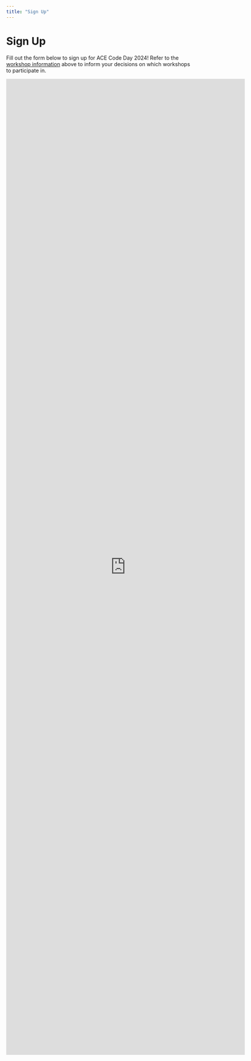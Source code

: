 ```yaml
---
title: "Sign Up"
---
```


<h1 class="text-outline-shadow before:content-['Sign_Up']">Sign Up</h1>

Fill out the form below to sign up for ACE Code Day 2024! Refer to the [workshop information](#workshops) above to inform your decisions on which workshops to participate in. 

<div class="w-full text-center">
<div class="inline-block bg-slate-200 border border-slate-600 rounded-lg shadow-lg">
<iframe class="max-w-full sm:h-[2400px] rounded-lg" src="https://docs.google.com/forms/d/e/1FAIpQLSegpAtSN9wSeCMUaWUBePR_Lpch0weU5k2wE83zZ8b7PzlVJQ/viewform?embedded=true" width="640" height="2620" frameborder="0" marginheight="0" marginwidth="0">Loading…</iframe>
</div>
</div>

